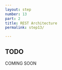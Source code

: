 ```yaml
---
layout: step
number: 13
part: 2
title: REST Architecture
permalink: step13/

---
```



## TODO

COMING SOON